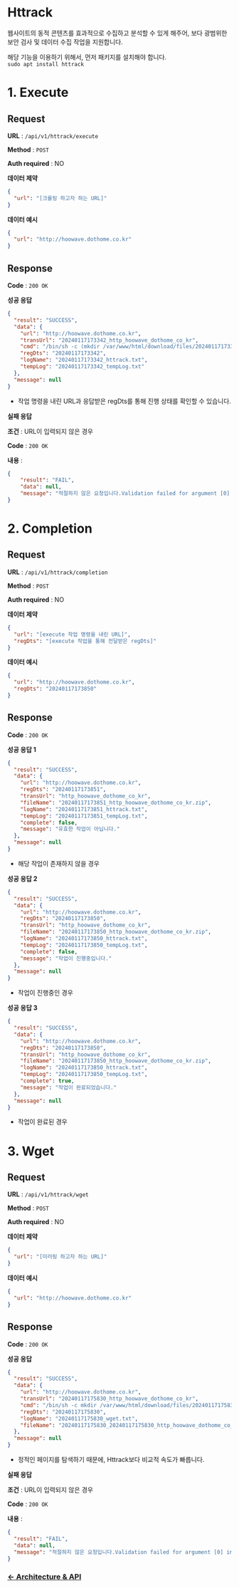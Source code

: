 # Httrack

웹사이트의 동적 콘텐츠를 효과적으로 수집하고 분석할 수 있게 해주어, 보다 광범위한 보안 검사 및 데이터 수집 작업을 지원합니다.

해당 기능을 이용하기 위해서, 먼저 패키지를 설치해야 합니다.</br>
`sudo apt install httrack`
# 1. Execute
## Request

**URL** : `/api/v1/httrack/execute`

**Method** : `POST`

**Auth required** : NO

**데이터 제약**

```json
{
  "url": "[크롤링 하고자 하는 URL]"
}
```

**데이터 예시**

```json
{
  "url": "http://hoowave.dothome.co.kr"
}
```

## Response

**Code** : `200 OK`

**성공 응답**

```json
{
  "result": "SUCCESS",
  "data": {
    "url": "http://hoowave.dothome.co.kr",
    "transUrl": "20240117173342_http_hoowave_dothome_co_kr",
    "cmd": "/bin/sh -c (mkdir /var/www/html/download/files/20240117173342_http_hoowave_dothome_co_kr && httrack http://hoowave.dothome.co.kr -O /var/www/html/download/files/20240117173342_http_hoowave_dothome_co_kr -%v > /var/www/html/download/logs/20240117173342_httrack.txt && zip -r /var/www/html/download/files/20240117173342_http_hoowave_dothome_co_kr.zip /var/www/html/download/files/20240117173342_http_hoowave_dothome_co_kr && rm -rf /var/www/html/download/files/20240117173342_http_hoowave_dothome_co_kr) > /var/www/html/download/logs/20240117173342_tempLog.txt 2>&1 & ",
    "regDts": "20240117173342",
    "logName": "20240117173342_httrack.txt",
    "tempLog": "20240117173342_tempLog.txt"
  },
  "message": null
}
```
* 작업 명령을 내린 URL과 응답받은 regDts를 통해 진행 상태를 확인할 수 있습니다.

**실패 응답**

**조건** : URL이 입력되지 않은 경우

**Code** : `200 OK`

**내용** :

```json
{
    "result": "FAIL",
    "data": null,
    "message": "적절하지 않은 요청입니다.Validation failed for argument [0] in public com.security.securisuite.common.response.CommonResponse com.security.securisuite.httrack.interfaces.HttrackApiController.execute(com.security.securisuite.httrack.interfaces.dto.UrlRequest): [Field error in object 'urlRequest' on field 'url': rejected value []; codes [NotEmpty.urlRequest.url,NotEmpty.url,NotEmpty.java.lang.String,NotEmpty]; arguments [org.springframework.context.support.DefaultMessageSourceResolvable: codes [urlRequest.url,url]; arguments []; default message [url]]; default message [URL은 필수값입니다.]] "
}
```

# 2. Completion
## Request

**URL** : `/api/v1/httrack/completion`

**Method** : `POST`

**Auth required** : NO

**데이터 제약**

```json
{
  "url": "[execute 작업 명령을 내린 URL]",
  "regDts": "[execute 작업을 통해 전달받은 regDts]"
}
```

**데이터 예시**

```json
{
  "url": "http://hoowave.dothome.co.kr",
  "regDts": "20240117173850"
}
```

## Response

**Code** : `200 OK`

**성공 응답 1**

```json
{
  "result": "SUCCESS",
  "data": {
    "url": "http://hoowave.dothome.co.kr",
    "regDts": "20240117173851",
    "transUrl": "http_hoowave_dothome_co_kr",
    "fileName": "20240117173851_http_hoowave_dothome_co_kr.zip",
    "logName": "20240117173851_httrack.txt",
    "tempLog": "20240117173851_tempLog.txt",
    "complete": false,
    "message": "유효한 작업이 아닙니다."
  },
  "message": null
}
```
* 해당 작업이 존재하지 않을 경우

**성공 응답 2**

```json
{
  "result": "SUCCESS",
  "data": {
    "url": "http://hoowave.dothome.co.kr",
    "regDts": "20240117173850",
    "transUrl": "http_hoowave_dothome_co_kr",
    "fileName": "20240117173850_http_hoowave_dothome_co_kr.zip",
    "logName": "20240117173850_httrack.txt",
    "tempLog": "20240117173850_tempLog.txt",
    "complete": false,
    "message": "작업이 진행중입니다."
  },
  "message": null
}
```
* 작업이 진행중인 경우

**성공 응답 3**

```json
{
  "result": "SUCCESS",
  "data": {
    "url": "http://hoowave.dothome.co.kr",
    "regDts": "20240117173850",
    "transUrl": "http_hoowave_dothome_co_kr",
    "fileName": "20240117173850_http_hoowave_dothome_co_kr.zip",
    "logName": "20240117173850_httrack.txt",
    "tempLog": "20240117173850_tempLog.txt",
    "complete": true,
    "message": "작업이 완료되었습니다."
  },
  "message": null
}
```
* 작업이 완료된 경우

# 3. Wget
## Request

**URL** : `/api/v1/httrack/wget`

**Method** : `POST`

**Auth required** : NO

**데이터 제약**

```json
{
  "url": "[미러링 하고자 하는 URL]"
}
```

**데이터 예시**

```json
{
  "url": "http://hoowave.dothome.co.kr"
}
```

## Response

**Code** : `200 OK`

**성공 응답**

```json
{
  "result": "SUCCESS",
  "data": {
    "url": "http://hoowave.dothome.co.kr",
    "transUrl": "20240117175830_http_hoowave_dothome_co_kr",
    "cmd": "/bin/sh -c mkdir /var/www/html/download/files/20240117175830_http_hoowave_dothome_co_kr && wget -P /var/www/html/download/files/20240117175830_http_hoowave_dothome_co_kr -m http://hoowave.dothome.co.kr > /var/www/html/download/logs/20240117175830_wget.txt 2>&1 && zip -r /var/www/html/download/files/20240117175830_http_hoowave_dothome_co_kr.zip /var/www/html/download/files/20240117175830_http_hoowave_dothome_co_kr && rm -rf /var/www/html/download/files/20240117175830_http_hoowave_dothome_co_kr ",
    "regDts": "20240117175830",
    "logName": "20240117175830_wget.txt",
    "fileName": "20240117175830_20240117175830_http_hoowave_dothome_co_kr.zip"
  },
  "message": null
}
```
* 정적인 페이지를 탐색하기 때문에, Httrack보다 비교적 속도가 빠릅니다.

**실패 응답**

**조건** : URL이 입력되지 않은 경우

**Code** : `200 OK`

**내용** :

```json
{
  "result": "FAIL",
  "data": null,
  "message": "적절하지 않은 요청입니다.Validation failed for argument [0] in public com.security.securisuite.common.response.CommonResponse com.security.securisuite.httrack.interfaces.HttrackApiController.wget(com.security.securisuite.httrack.interfaces.dto.UrlRequest): [Field error in object 'urlRequest' on field 'url': rejected value []; codes [NotEmpty.urlRequest.url,NotEmpty.url,NotEmpty.java.lang.String,NotEmpty]; arguments [org.springframework.context.support.DefaultMessageSourceResolvable: codes [urlRequest.url,url]; arguments []; default message [url]]; default message [URL은 필수값입니다.]] "
}
```

### [<- Architecture & API](../../../../../../../../../../BackEnd/src/main/java/com/securisuite/backend/README.md)
